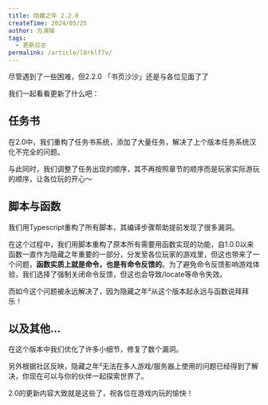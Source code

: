 ```yaml
---
title: 隐藏之年 2.2.0
createTime: 2024/05/25
author: 方漓猫
tags:
  - 更新日志
permalink: /article/l8rklf7v/
---
```


尽管遇到了一些困难，但2.2.0 「书页沙沙」还是与各位见面了了

<!-- more -->

我们一起看看更新了什么吧：

## 任务书
在2.0中，我们重构了任务书系统，添加了大量任务，解决了上个版本任务系统汉化不完全的问题。

与此同时，我们调整了任务出现的顺序，其不再按照章节的顺序而是玩家实际游玩的顺序，让各位玩的开心～

## 脚本与函数
我们用Typescript重构了所有脚本，其编译步骤帮助提前发现了很多漏洞。

在这个过程中，我们用脚本重构了原本所有需要用函数实现的功能，自1.0.0以来函数一直作为隐藏之年重要的一部分，分发至各位玩家的游戏里，但这也带来了一个问题，**函数实质上就是命令，也是有命令反馈的**。为了避免命令反馈影响游戏体验，我们选择了强制关闭命令反馈，但这也会导致/locate等命令失效。

而如今这个问题被永远解决了，因为隐藏之年²从这个版本起永远与函数说拜拜乐！

## 以及其他…
在这个版本中我们优化了许多小细节，修复了数个漏洞。

另外根据社区反映，隐藏之年²无法在多人游戏/服务器上使用的问题已经得到了解决，你现在可以与你的伙伴一起探索世界了。

2.0的更新内容大致就是这些了，祝各位在游戏内玩的愉快！